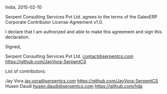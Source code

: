 India, 2015-02-10

Serpent Consulting Services Pvt Ltd. agrees to the terms of the GalexERP Corporate Contributor License Agreement v1.0.

I declare that I am authorized and able to make this agreement and sign this declaration.

Signed,

Serpent Consulting Services Pvt Ltd. contact@serpentcs.com https://github.com/JayVora-SerpentCS

List of contributors:

Jay Vora jay.vora@serpentcs.com https://github.com/JayVora-SerpentCS
Husen Daudi husen.daudi@serpentcs.com https://github.com/hda
